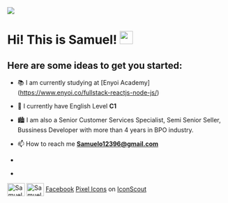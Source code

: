 <img weidth="900" src="https://github.com/TadonEntor/Social-Media/blob/main/Banner%20Snipping.png">

<h1> Hi! This is Samuel! 
<img src = "https://raw.githubusercontent.com/MartinHeinz/MartinHeinz/master/wave.gif" width = 30px> </h1>
<p align='center'></p>
 
<h2>Here are some ideas to get you started:</h2>

<!-- Brief Description -->
- 📚 I am currently studying at [Enyoi Academy] (https://www.enyoi.co/fullstack-reactjs-node-js/)

- 🌱 I currently have English Level **C1**

- 🏙 I am also a  Senior Customer Services Specialist, Semi Senior Seller, Bussiness Developer with more than 4 years in BPO industry.

- 📫 How to reach me **Samuelo12396@gmail.com**

- <!-- Contact -->

- <p align="left">
<a href="https://www.linkedin.com/in/samuel-ortega-diaz-b5548ba9" target="blank"><img align="center" src="https://raw.githubusercontent.com/rahuldkjain/github-profile-readme-generator/master/src/images/icons/Social/linked-in-alt.svg" alt="Samuel Ortega" height="30" width="40" /></a>
<a href="https://https://www.instagram.com/samue12396/" target="blank"><img align="center" src="https://raw.githubusercontent.com/rahuldkjain/github-profile-readme-generator/master/src/images/icons/Social/instagram.svg" alt="Samuel Ortega" height="30" width="40" /></a>
<a href="https://www.facebook.com/samuelo12396/" class="text-underline font-size-sm" target="_blank">Facebook</a>  <a href="https://iconscout.com/contributors/pixel-icons" class="text-underline font-size-sm">Pixel Icons</a> on <a href="https://iconscout.com" class="text-underline font-size-sm">IconScout</a>
</p>
